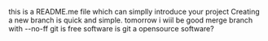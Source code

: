 this is a README.me file which can simplly introduce your project
Creating a new branch is quick and simple.
tomorrow i wiil be good
merge branch with --no-ff
git is free software
is git a opensource software?
